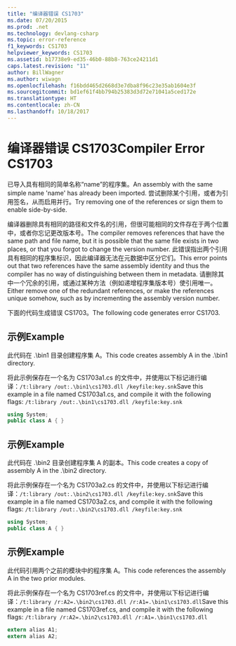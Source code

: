```yaml
---
title: "编译器错误 CS1703"
ms.date: 07/20/2015
ms.prod: .net
ms.technology: devlang-csharp
ms.topic: error-reference
f1_keywords: CS1703
helpviewer_keywords: CS1703
ms.assetid: b17738e9-ed35-46b0-88b8-763ce24211d1
caps.latest.revision: "11"
author: BillWagner
ms.author: wiwagn
ms.openlocfilehash: f16bdd465d2668d3e7dba8f96c23e35ab1604e3f
ms.sourcegitcommit: bd1ef61f4bb794b25383d3d72e71041a5ced172e
ms.translationtype: HT
ms.contentlocale: zh-CN
ms.lasthandoff: 10/18/2017
---
```

# <a name="compiler-error-cs1703"></a><span data-ttu-id="a7807-102">编译器错误 CS1703</span><span class="sxs-lookup"><span data-stu-id="a7807-102">Compiler Error CS1703</span></span>
<span data-ttu-id="a7807-103">已导入具有相同的简单名称“name”的程序集。</span><span class="sxs-lookup"><span data-stu-id="a7807-103">An assembly with the same simple name 'name' has already been imported.</span></span> <span data-ttu-id="a7807-104">尝试删除某个引用，或者为引用签名，从而启用并行。</span><span class="sxs-lookup"><span data-stu-id="a7807-104">Try removing one of the references or sign them to enable side-by-side.</span></span>  
  
 <span data-ttu-id="a7807-105">编译器删除具有相同的路径和文件名的引用，但很可能相同的文件存在于两个位置中，或者你忘记更改版本号。</span><span class="sxs-lookup"><span data-stu-id="a7807-105">The compiler removes references that have the same path and file name, but it is possible that the same file exists in two places, or that you forgot to change the version number.</span></span> <span data-ttu-id="a7807-106">此错误指出两个引用具有相同的程序集标识，因此编译器无法在元数据中区分它们。</span><span class="sxs-lookup"><span data-stu-id="a7807-106">This error points out that two references have the same assembly identity and thus the compiler has no way of distinguishing between them in metadata.</span></span> <span data-ttu-id="a7807-107">请删除其中一个冗余的引用，或通过某种方法（例如递增程序集版本号）使引用唯一。</span><span class="sxs-lookup"><span data-stu-id="a7807-107">Either remove one of the redundant references, or make the references unique somehow, such as by incrementing the assembly version number.</span></span>  
  
 <span data-ttu-id="a7807-108">下面的代码生成错误 CS1703。</span><span class="sxs-lookup"><span data-stu-id="a7807-108">The following code generates error CS1703.</span></span>  
  
## <a name="example"></a><span data-ttu-id="a7807-109">示例</span><span class="sxs-lookup"><span data-stu-id="a7807-109">Example</span></span>  
 <span data-ttu-id="a7807-110">此代码在 .\bin1 目录创建程序集 A。</span><span class="sxs-lookup"><span data-stu-id="a7807-110">This code creates assembly A in the .\bin1 directory.</span></span>  
  
 <span data-ttu-id="a7807-111">将此示例保存在一个名为 CS1703a1.cs 的文件中，并使用以下标记进行编译：`/t:library /out:.\bin1\cs1703.dll /keyfile:key.snk`</span><span class="sxs-lookup"><span data-stu-id="a7807-111">Save this example in a file named CS1703a1.cs, and compile it with the following flags: `/t:library /out:.\bin1\cs1703.dll /keyfile:key.snk`</span></span>  
  
```csharp  
using System;  
public class A { }  
```  
  
## <a name="example"></a><span data-ttu-id="a7807-112">示例</span><span class="sxs-lookup"><span data-stu-id="a7807-112">Example</span></span>  
 <span data-ttu-id="a7807-113">此代码在 .\bin2 目录创建程序集 A 的副本。</span><span class="sxs-lookup"><span data-stu-id="a7807-113">This code creates a copy of assembly A in the .\bin2 directory.</span></span>  
  
 <span data-ttu-id="a7807-114">将此示例保存在一个名为 CS1703a2.cs 的文件中，并使用以下标记进行编译：`/t:library /out:.\bin2\cs1703.dll /keyfile:key.snk`</span><span class="sxs-lookup"><span data-stu-id="a7807-114">Save this example in a file named CS1703a2.cs, and compile it with the following flags: `/t:library /out:.\bin2\cs1703.dll /keyfile:key.snk`</span></span>  
  
```csharp  
using System;  
public class A { }  
```  
  
## <a name="example"></a><span data-ttu-id="a7807-115">示例</span><span class="sxs-lookup"><span data-stu-id="a7807-115">Example</span></span>  
 <span data-ttu-id="a7807-116">此代码引用两个之前的模块中的程序集 A。</span><span class="sxs-lookup"><span data-stu-id="a7807-116">This code references the assembly A in the two prior modules.</span></span>  
  
 <span data-ttu-id="a7807-117">将此示例保存在一个名为 CS1703ref.cs 的文件中，并使用以下标记进行编译：`/t:library /r:A2=.\bin2\cs1703.dll /r:A1=.\bin1\cs1703.dll`</span><span class="sxs-lookup"><span data-stu-id="a7807-117">Save this example in a file named CS1703ref.cs, and compile it with the following flags: `/t:library /r:A2=.\bin2\cs1703.dll /r:A1=.\bin1\cs1703.dll`</span></span>  
  
```csharp  
extern alias A1;  
extern alias A2;  
```
